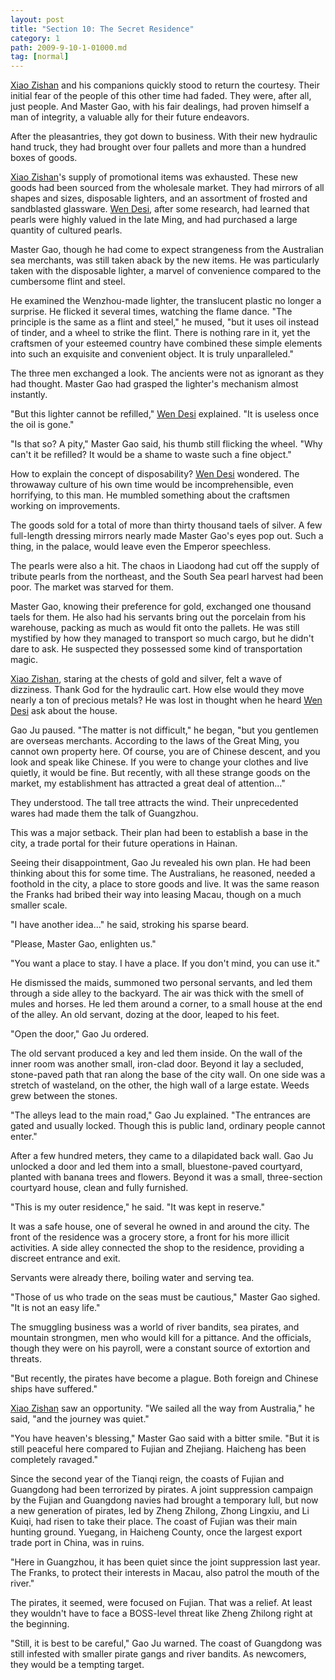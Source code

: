 ```yaml
---
layout: post
title: "Section 10: The Secret Residence"
category: 1
path: 2009-9-10-1-01000.md
tag: [normal]
---
```


[Xiao Zishan][y001] and his companions quickly stood to return the courtesy. Their initial fear of the people of this other time had faded. They were, after all, just people. And Master Gao, with his fair dealings, had proven himself a man of integrity, a valuable ally for their future endeavors.

After the pleasantries, they got down to business. With their new hydraulic hand truck, they had brought over four pallets and more than a hundred boxes of goods.

[Xiao Zishan][y001]'s supply of promotional items was exhausted. These new goods had been sourced from the wholesale market. They had mirrors of all shapes and sizes, disposable lighters, and an assortment of frosted and sandblasted glassware. [Wen Desi][y002], after some research, had learned that pearls were highly valued in the late Ming, and had purchased a large quantity of cultured pearls.

Master Gao, though he had come to expect strangeness from the Australian sea merchants, was still taken aback by the new items. He was particularly taken with the disposable lighter, a marvel of convenience compared to the cumbersome flint and steel.

He examined the Wenzhou-made lighter, the translucent plastic no longer a surprise. He flicked it several times, watching the flame dance. "The principle is the same as a flint and steel," he mused, "but it uses oil instead of tinder, and a wheel to strike the flint. There is nothing rare in it, yet the craftsmen of your esteemed country have combined these simple elements into such an exquisite and convenient object. It is truly unparalleled."

The three men exchanged a look. The ancients were not as ignorant as they had thought. Master Gao had grasped the lighter's mechanism almost instantly.

"But this lighter cannot be refilled," [Wen Desi][y002] explained. "It is useless once the oil is gone."

"Is that so? A pity," Master Gao said, his thumb still flicking the wheel. "Why can't it be refilled? It would be a shame to waste such a fine object."

How to explain the concept of disposability? [Wen Desi][y002] wondered. The throwaway culture of his own time would be incomprehensible, even horrifying, to this man. He mumbled something about the craftsmen working on improvements.

The goods sold for a total of more than thirty thousand taels of silver. A few full-length dressing mirrors nearly made Master Gao's eyes pop out. Such a thing, in the palace, would leave even the Emperor speechless.

The pearls were also a hit. The chaos in Liaodong had cut off the supply of tribute pearls from the northeast, and the South Sea pearl harvest had been poor. The market was starved for them.

Master Gao, knowing their preference for gold, exchanged one thousand taels for them. He also had his servants bring out the porcelain from his warehouse, packing as much as would fit onto the pallets. He was still mystified by how they managed to transport so much cargo, but he didn't dare to ask. He suspected they possessed some kind of transportation magic.

[Xiao Zishan][y001], staring at the chests of gold and silver, felt a wave of dizziness. Thank God for the hydraulic cart. How else would they move nearly a ton of precious metals? He was lost in thought when he heard [Wen Desi][y002] ask about the house.

Gao Ju paused. "The matter is not difficult," he began, "but you gentlemen are overseas merchants. According to the laws of the Great Ming, you cannot own property here. Of course, you are of Chinese descent, and you look and speak like Chinese. If you were to change your clothes and live quietly, it would be fine. But recently, with all these strange goods on the market, my establishment has attracted a great deal of attention..."

They understood. The tall tree attracts the wind. Their unprecedented wares had made them the talk of Guangzhou.

This was a major setback. Their plan had been to establish a base in the city, a trade portal for their future operations in Hainan.

Seeing their disappointment, Gao Ju revealed his own plan. He had been thinking about this for some time. The Australians, he reasoned, needed a foothold in the city, a place to store goods and live. It was the same reason the Franks had bribed their way into leasing Macau, though on a much smaller scale.

"I have another idea..." he said, stroking his sparse beard.

"Please, Master Gao, enlighten us."

"You want a place to stay. I have a place. If you don't mind, you can use it."

He dismissed the maids, summoned two personal servants, and led them through a side alley to the backyard. The air was thick with the smell of mules and horses. He led them around a corner, to a small house at the end of the alley. An old servant, dozing at the door, leaped to his feet.

"Open the door," Gao Ju ordered.

The old servant produced a key and led them inside. On the wall of the inner room was another small, iron-clad door. Beyond it lay a secluded, stone-paved path that ran along the base of the city wall. On one side was a stretch of wasteland, on the other, the high wall of a large estate. Weeds grew between the stones.

"The alleys lead to the main road," Gao Ju explained. "The entrances are gated and usually locked. Though this is public land, ordinary people cannot enter."

After a few hundred meters, they came to a dilapidated back wall. Gao Ju unlocked a door and led them into a small, bluestone-paved courtyard, planted with banana trees and flowers. Beyond it was a small, three-section courtyard house, clean and fully furnished.

"This is my outer residence," he said. "It was kept in reserve."

It was a safe house, one of several he owned in and around the city. The front of the residence was a grocery store, a front for his more illicit activities. A side alley connected the shop to the residence, providing a discreet entrance and exit.

Servants were already there, boiling water and serving tea.

"Those of us who trade on the seas must be cautious," Master Gao sighed. "It is not an easy life."

The smuggling business was a world of river bandits, sea pirates, and mountain strongmen, men who would kill for a pittance. And the officials, though they were on his payroll, were a constant source of extortion and threats.

"But recently, the pirates have become a plague. Both foreign and Chinese ships have suffered."

[Xiao Zishan][y001] saw an opportunity. "We sailed all the way from Australia," he said, "and the journey was quiet."

"You have heaven's blessing," Master Gao said with a bitter smile. "But it is still peaceful here compared to Fujian and Zhejiang. Haicheng has been completely ravaged."

Since the second year of the Tianqi reign, the coasts of Fujian and Guangdong had been terrorized by pirates. A joint suppression campaign by the Fujian and Guangdong navies had brought a temporary lull, but now a new generation of pirates, led by Zheng Zhilong, Zhong Lingxiu, and Li Kuiqi, had risen to take their place. The coast of Fujian was their main hunting ground. Yuegang, in Haicheng County, once the largest export trade port in China, was in ruins.

"Here in Guangzhou, it has been quiet since the joint suppression last year. The Franks, to protect their interests in Macau, also patrol the mouth of the river."

The pirates, it seemed, were focused on Fujian. That was a relief. At least they wouldn't have to face a BOSS-level threat like Zheng Zhilong right at the beginning.

"Still, it is best to be careful," Gao Ju warned. The coast of Guangdong was still infested with smaller pirate gangs and river bandits. As newcomers, they would be a tempting target.

[y001]: /characters/y001 "Xiao Zishan"
[y002]: /characters/y002 "Wen Desi"
